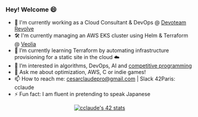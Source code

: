 ### Hey! Welcome 😄

- 💼  I'm currently working as a Cloud Consultant & DevOps @ [Devoteam Revolve](https://revolve.team/)
- 🛠️  I'm currently managing an AWS EKS cluster using Helm & Terraform @ [Veolia](https://www.veolia.com/)
- 🌱  I’m currently learning Terraform by automating infrastructure provisioning for a static site in the cloud ☁️
- 🤩  I’m interested in algorithms, DevOps, AI and [competitive programming](https://www.codingame.com/profile/18b80b5bcc2d8e99a5927a177258e2142234663)
- 💬  Ask me about optimization, AWS, C or indie games!
- 📫  How to reach me: [cesarclaudepro@gmail.com](mailto:cesarclaudepro@gmail.com) | Slack 42Paris: cclaude
- ⚡ Fun fact: I am fluent in pretending to speak Japanese


<p align="center">
  <a href="https://github.com/JaeSeoKim/badge42"><img src="https://badge42.vercel.app/api/v2/cldosd33000540fmzhlm4gw7b/stats?cursusId=21&coalitionId=45" alt="cclaude's 42 stats" /></a>
</p>
